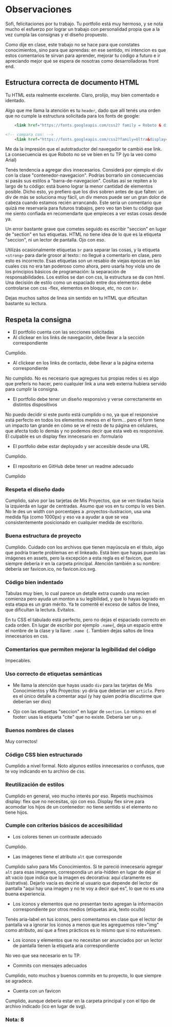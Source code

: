 # Observaciones

Sofi, felicitaciones por tu trabajo. Tu portfolio está muy hermoso, y se nota mucho el esfuerzo por lograr un trabajo con personalidad propia que a la vez cumpla las consignas y el diseño propuesto.

Como dije en clase, este trabajo no se hace para que constates conocimientos, sino para que aprendas: en ese sentido, mi intencion es que estos comentarios te sirvan para aprender, mejorar tu codigo a futuro e ir apreciando mejor qué se espera de nosotras como desarrolladoras front end.

## Estructura correcta de documento HTML

Tu HTML esta realmente excelente. Claro, prolijo, muy bien comentado e identado.

Algo que me llama la atención es tu `header`, dado que allí tenés una orden que no cumple la estructura solicitada para los fonts de google:

```html
    <link href="https://fonts.googleapis.com/css2? family = Roboto & display = swap" rel="hoja de estilo">

<!-- compara con: -->
    <link href="https://fonts.googleapis.com/css2?family=Ultra&display=swap" rel="stylesheet"> 
```

Me da la impresión que el autotraductor del navegador te cambió ese link. La consecuencia es que Roboto no se ve bien en tu TP (yo la veo como Arial)

Tenés tendencia a agregar divs innecesarios. Considerá por ejemplo el div con la clase "contenedor-navegacion". Podrías borrarlo sin consecuencias si pasás sus estilos a "barra-de-navegacion". Cositas así se repiten a lo largo de tu código: está bueno lograr la menor cantidad de elementos posible. Dicho esto, yo prefiero que los divs sobren antes de que falten: un div de más se soluciona muy fácil, un div menos puede ser un gran dolor de cabeza cuando estamos recién arrancando. Este sería un comentario que quizá me reservaría para futuros trabajos, pero veo tan bien tu código que me siento confiada en recomendarte que empieces a ver estas cosas desde ya. 

Un error bastante grave que cometes seguido es escribir "seccion" en lugar de "section" en tus etiquetas. HTML no tiene idea de lo que es la etiqueta "seccion", ni un lector de pantalla. Ojo con eso. 

Utilizás ocasionalmente etiquetas `br` para separar las cosas, y la etiqueta ` <strong>` para darle grosor al texto:: no llegué a comentarlo en clase, pero esto es incorrecto. Esas etiquetas son un resabio de viejas épocas en las cuales css no era tan poderoso como ahora, pero usarla hoy viola uno de los principios básicos de programación: la separación de responsabilidades. Los estilos se dan con css, la estructura se da con html. Una decisión de estilo como un espaciado entre dos elementos debe controlarse con css -flex, elementos en bloque, etc, no con `br`.

Dejas muchos saltos de linea sin sentido en tu HTML que dificultan bastante su lectura. 

## Respeta la consigna

- El portfolio cuenta con las secciones solicitadas
- Al clickear en los links de navegación, debe llevar a la sección correspondiente

Cumplido. 

- Al clickear en los links de contacto, debe llevar a la página externa correspondiente 

No cumplido. No es necesario que agregues tus propias redes si es algo que preferís no hacer, pero
cualquier link a una web externa hubiera servido para cumplir la consigna.

- El portfolio debe tener un diseño responsivo y verse correctamente en distintos dispositivos 

No puedo decidir si este punto está cumplido o no, ya que el responsive está perfecto en todos los elementos menos en el form... pero el form tiene un impacto tan grande en cómo se ve el resto de tu página en celulares, que afecta todo lo demás y no podemos decir que esta web es responsive. El culpable es un display flex innecesario en .formulario

- El portfolio debe estar deployado y ser accesible desde una URL 

Cumplido. 

- El repositorio en GitHub debe tener un readme adecuado

Cumplido

### Respeta el diseño dado

Cumplido, salvo por las tarjetas de Mis Proyectos, que se ven tiradas hacia la izquierda en lugar de centradas. Asumo que vos en tu compu lo ves bien. No le des un width con porcentajes a .proyectos-ilustracion, usa una medida fija (como 1000px) y eso va a ayudar a que se vea consistentemente posicionado en cualquier medida de escritorio. 

### Buena estructura de proyecto

Cumplido. Cuidado con los archivos que tienen mayúscula en el título, algo que podría traerte problemas en el linkeado. Está bien que hayas puesto las imágenes en assets, pero la excepción a esta regla es el favicon, que siempre debería ir en la carpeta principal. Atención también a su nombre: debería ser favicon.ico, no favicon.ico.svg. 

### Código bien indentado

Tabulas muy bien, lo cual parece un detalle extra cuando una recien comienza pero ayuda un monton a su legibilidad, y que lo hayas logrado en esta etapa es un gran mérito. Ya te comenté el exceso de saltos de linea, que dificultan la lectura. Evitalos. 

En tu CSS el tabulado está perfecto, pero no dejas el espaciado correcto en cada orden. En lugar de escribir por ejemplo `.name{`, deja un espacio entre el nombre de la clase y la llave: `.name {`. Tambien dejas saltos de linea innecesarios en css. 


### Comentarios que permiten mejorar la legibilidad del código

Impecables. 

### Uso correcto de etiquetas semánticas

- Me llama la atención que hayas usado `div` para las tarjetas de Mis Conocimientos y Mis Proyectos: yo diría que deberían ser `article`. Pero es el único detalle a comentar aquí (y hay quien podría discutirme que deberían ser divs)

- Ojo con las etiquetas "seccion" en lugar de `section`. Lo mismo en el footer: usas la etiqueta "cite" que no existe. Debería ser un `p`. 

### Buenos nombres de clases

Muy correctos! 

### Código CSS bien estructurado

Cumplido a nivel formal. Noto algunos estilos innecesarios o confusos, que te voy indicando en tu archivo de css.

### Reutilización de estilos

Cumplido en general, veo mucho interés por eso. Repetis muchisimos display: flex que no necesitas, ojo con eso. Display flex sirve para acomodar los hijos de un contenedor: no tiene sentido si el elemento no tiene hijos. 

### Cumple con criterios básicos de accesibilidad

- Los colores tienen un contraste adecuado

Cumplido. 

- Las imágenes tiene el atributo `alt` que corresponde

Cumplido salvo para Mis Conocimientos. Si te pareció innecesario agregar `alt` para esas imagenes, correspondía un aria-hidden en lugar de dejar el alt vacío (que indica que la imagen es decorativa: aquí claramente es ilustrativa). Dejarlo vacía es decirle al usuario que depende del lector de pantalla "aquí hay una imagen y no te voy a decir qué es", lo que no es una buena experiencia. 

- Los íconos y elementos que no presentan texto agregan la información correspondiente por otros medios (etiquetas aria, texto oculto)

Tenés aria-label en tus iconos, pero comentamos en clase que el lector de pantalla va a ignorar los iconos a menos que les agreguemos role="img" como atributo, así que a fines prácticos es lo mismo que si no estuviesen. 


- Los íconos y elementos que no necesitan ser anunciados por un lector de pantalla tienen la etiqueta aria correspondiente

No veo que sea necesario en tu TP. 

- Commits con mensajes adecuados

Cumplido, noto muchos y buenos commits en tu proyecto, lo que siempre se agradece.

- Cuenta con un favicon

Cumplido, aunque debería estar en la carpeta principal y con el tipo de archivo indicado (ico en lugar de svg). 

### Nota: 8
